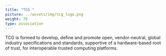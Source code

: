 ```yaml
---
title: "TCG "
picture: ../assets/img/tcg_logo.png
weight: 70
type: association
---
```


TCG is formed to develop, define and promote open, vendor-neutral, global industry specifications and standards, supportive of a hardware-based root of trust, for interoperable trusted computing platforms.